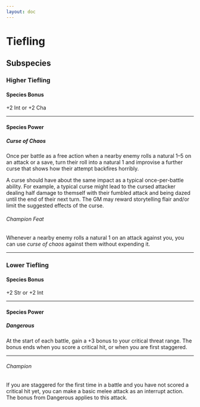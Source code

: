 ```yaml
---
layout: doc
---
```

# Tiefling

## Subspecies

### Higher Tiefling

#### Species Bonus

+2 Int or +2 Cha

---

#### Species Power

##### Curse of Chaos

Once per battle as a free action when a nearby enemy rolls a natural 1–5 on an attack or a save, turn their roll into a natural 1 and improvise a further curse that shows how their attempt backfires horribly.

A curse should have about the same impact as a typical once-per-battle ability. For example, a typical curse might lead to the cursed attacker dealing half damage to themself with their fumbled attack and being dazed until the end of their next turn. The GM may reward storytelling flair and/or limit the suggested effects of the curse.

###### Champion Feat

Whenever a nearby enemy rolls a natural 1 on an attack against you, you can use _curse of chaos_ against them without expending it.

---

### Lower Tiefling

#### Species Bonus

+2 Str or +2 Int

---

#### Species Power

##### Dangerous

At the start of each battle, gain a +3 bonus to your critical threat range. The bonus ends when you score a critical hit, or when you are first staggered.

---

###### Champion

If you are staggered for the first time in a battle and you have not scored a critical hit yet, you can make a basic melee attack as an interrupt action. The bonus from Dangerous applies to this attack.
